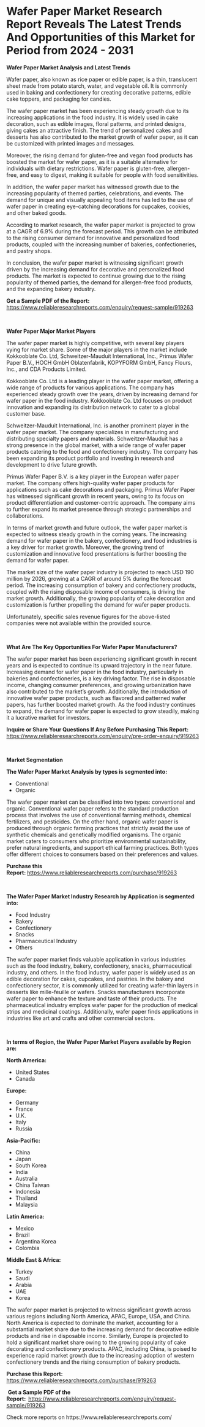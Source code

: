 <p><h1>Wafer Paper Market Research Report Reveals The Latest Trends And Opportunities of this Market for Period from 2024 - 2031</h1></p><p><strong>Wafer Paper Market Analysis and Latest Trends</strong></p>
<p><p>Wafer paper, also known as rice paper or edible paper, is a thin, translucent sheet made from potato starch, water, and vegetable oil. It is commonly used in baking and confectionery for creating decorative patterns, edible cake toppers, and packaging for candies.</p><p>The wafer paper market has been experiencing steady growth due to its increasing applications in the food industry. It is widely used in cake decoration, such as edible images, floral patterns, and printed designs, giving cakes an attractive finish. The trend of personalized cakes and desserts has also contributed to the market growth of wafer paper, as it can be customized with printed images and messages.</p><p>Moreover, the rising demand for gluten-free and vegan food products has boosted the market for wafer paper, as it is a suitable alternative for individuals with dietary restrictions. Wafer paper is gluten-free, allergen-free, and easy to digest, making it suitable for people with food sensitivities.</p><p>In addition, the wafer paper market has witnessed growth due to the increasing popularity of themed parties, celebrations, and events. The demand for unique and visually appealing food items has led to the use of wafer paper in creating eye-catching decorations for cupcakes, cookies, and other baked goods.</p><p>According to market research, the wafer paper market is projected to grow at a CAGR of 6.9% during the forecast period. This growth can be attributed to the rising consumer demand for innovative and personalized food products, coupled with the increasing number of bakeries, confectioneries, and pastry shops.</p><p>In conclusion, the wafer paper market is witnessing significant growth driven by the increasing demand for decorative and personalized food products. The market is expected to continue growing due to the rising popularity of themed parties, the demand for allergen-free food products, and the expanding bakery industry.</p></p>
<p><strong>Get a Sample PDF of the Report:&nbsp;</strong> <a href="https://www.reliableresearchreports.com/enquiry/request-sample/919263">https://www.reliableresearchreports.com/enquiry/request-sample/919263</a></p>
<p>&nbsp;</p>
<p><strong>Wafer Paper Major Market Players</strong></p>
<p><p>The wafer paper market is highly competitive, with several key players vying for market share. Some of the major players in the market include Kokkooblate Co. Ltd, Schweitzer-Mauduit International, Inc., Primus Wafer Paper B.V., HOCH GmbH Oblatenfabrik, KOPYFORM GmbH, Fancy Flours, Inc., and CDA Products Limited.</p><p>Kokkooblate Co. Ltd is a leading player in the wafer paper market, offering a wide range of products for various applications. The company has experienced steady growth over the years, driven by increasing demand for wafer paper in the food industry. Kokkooblate Co. Ltd focuses on product innovation and expanding its distribution network to cater to a global customer base.</p><p>Schweitzer-Mauduit International, Inc. is another prominent player in the wafer paper market. The company specializes in manufacturing and distributing specialty papers and materials. Schweitzer-Mauduit has a strong presence in the global market, with a wide range of wafer paper products catering to the food and confectionery industry. The company has been expanding its product portfolio and investing in research and development to drive future growth.</p><p>Primus Wafer Paper B.V. is a key player in the European wafer paper market. The company offers high-quality wafer paper products for applications such as cake decorations and packaging. Primus Wafer Paper has witnessed significant growth in recent years, owing to its focus on product differentiation and customer-centric approach. The company aims to further expand its market presence through strategic partnerships and collaborations.</p><p>In terms of market growth and future outlook, the wafer paper market is expected to witness steady growth in the coming years. The increasing demand for wafer paper in the bakery, confectionery, and food industries is a key driver for market growth. Moreover, the growing trend of customization and innovative food presentations is further boosting the demand for wafer paper. </p><p>The market size of the wafer paper industry is projected to reach USD 190 million by 2026, growing at a CAGR of around 5% during the forecast period. The increasing consumption of bakery and confectionery products, coupled with the rising disposable income of consumers, is driving the market growth. Additionally, the growing popularity of cake decoration and customization is further propelling the demand for wafer paper products.</p><p>Unfortunately, specific sales revenue figures for the above-listed companies were not available within the provided source.</p></p>
<p>&nbsp;</p>
<p><strong>What Are The Key Opportunities For Wafer Paper Manufacturers?</strong></p>
<p><p>The wafer paper market has been experiencing significant growth in recent years and is expected to continue its upward trajectory in the near future. Increasing demand for wafer paper in the food industry, particularly in bakeries and confectioneries, is a key driving factor. The rise in disposable income, changing consumer preferences, and growing urbanization have also contributed to the market’s growth. Additionally, the introduction of innovative wafer paper products, such as flavored and patterned wafer papers, has further boosted market growth. As the food industry continues to expand, the demand for wafer paper is expected to grow steadily, making it a lucrative market for investors.</p></p>
<p><strong>Inquire or Share Your Questions If Any Before Purchasing This Report:</strong> <a href="https://www.reliableresearchreports.com/enquiry/pre-order-enquiry/919263">https://www.reliableresearchreports.com/enquiry/pre-order-enquiry/919263</a></p>
<p>&nbsp;</p>
<p><strong>Market Segmentation</strong></p>
<p><strong>The Wafer Paper Market Analysis by types is segmented into:</strong></p>
<p><ul><li>Conventional</li><li>Organic</li></ul></p>
<p><p>The wafer paper market can be classified into two types: conventional and organic. Conventional wafer paper refers to the standard production process that involves the use of conventional farming methods, chemical fertilizers, and pesticides. On the other hand, organic wafer paper is produced through organic farming practices that strictly avoid the use of synthetic chemicals and genetically modified organisms. The organic market caters to consumers who prioritize environmental sustainability, prefer natural ingredients, and support ethical farming practices. Both types offer different choices to consumers based on their preferences and values.</p></p>
<p><strong>Purchase this Report:&nbsp;</strong><a href="https://www.reliableresearchreports.com/purchase/919263">https://www.reliableresearchreports.com/purchase/919263</a></p>
<p>&nbsp;</p>
<p><strong>The Wafer Paper Market Industry Research by Application is segmented into:</strong></p>
<p><ul><li>Food Industry</li><li>Bakery</li><li>Confectionery</li><li>Snacks</li><li>Pharmaceutical Industry</li><li>Others</li></ul></p>
<p><p>The wafer paper market finds valuable application in various industries such as the food industry, bakery, confectionery, snacks, pharmaceutical industry, and others. In the food industry, wafer paper is widely used as an edible decoration for cakes, cupcakes, and pastries. In the bakery and confectionery sector, it is commonly utilized for creating wafer-thin layers in desserts like mille-feuille or wafers. Snacks manufacturers incorporate wafer paper to enhance the texture and taste of their products. The pharmaceutical industry employs wafer paper for the production of medical strips and medicinal coatings. Additionally, wafer paper finds applications in industries like art and crafts and other commercial sectors.</p></p>
<p>&nbsp;</p>
<p><strong>In terms of Region, the Wafer Paper Market Players available by Region are:</strong></p>
<p>
    <p> <strong> North America: </strong>
        <ul>
            <li>United States</li>
            <li>Canada</li>
        </ul>
        </p> 
    <p> <strong> Europe: </strong>
        <ul>
            <li>Germany</li>
            <li>France</li>
            <li>U.K.</li>
            <li>Italy</li>
            <li>Russia</li>
        </ul>
        </p> 
    <p> <strong> Asia-Pacific: </strong>
        <ul>
            <li>China</li>
            <li>Japan</li>
            <li>South Korea</li>
            <li>India</li>
            <li>Australia</li>
            <li>China Taiwan</li>
            <li>Indonesia</li>
            <li>Thailand</li>
            <li>Malaysia</li>
        </ul>
        </p> 
    <p> <strong> Latin America: </strong>
        <ul>
            <li>Mexico</li>
            <li>Brazil</li>
            <li>Argentina Korea</li>
            <li>Colombia</li>
        </ul>
        </p> 
    <p> <strong> Middle East & Africa: </strong>
        <ul>
            <li>Turkey</li>
            <li>Saudi</li>
            <li>Arabia</li>
            <li>UAE</li>
            <li>Korea</li>
        </ul>
    </p>
    </p>
<p><p>The wafer paper market is projected to witness significant growth across various regions including North America, APAC, Europe, USA, and China. North America is expected to dominate the market, accounting for a substantial market share due to the increasing demand for decorative edible products and rise in disposable income. Similarly, Europe is projected to hold a significant market share owing to the growing popularity of cake decorating and confectionery products. APAC, including China, is poised to experience rapid market growth due to the increasing adoption of western confectionery trends and the rising consumption of bakery products.</p></p>
<p><strong>Purchase this Report: </strong><a href="https://www.reliableresearchreports.com/purchase/919263">https://www.reliableresearchreports.com/purchase/919263</a></p>
<p>&nbsp;<strong>Get a Sample PDF of the Report:&nbsp;&nbsp;</strong><a href="https://www.reliableresearchreports.com/enquiry/request-sample/919263">https://www.reliableresearchreports.com/enquiry/request-sample/919263</a></p>
<p><strong></strong></p>
<p>Check more reports on https://www.reliableresearchreports.com/</p>